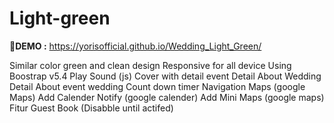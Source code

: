 # Light-green
🚀**DEMO :**
https://yorisofficial.github.io/Wedding_Light_Green/

Similar color green and clean design
Responsive for all device
Using Boostrap v5.4
Play Sound (js)
Cover with detail event
Detail About Wedding
Detail About event wedding
Count down timer
Navigation Maps (google Maps)
Add Calender Notify (google calender)
Add Mini Maps (google maps)
Fitur Guest Book (Disabble until actifed)

